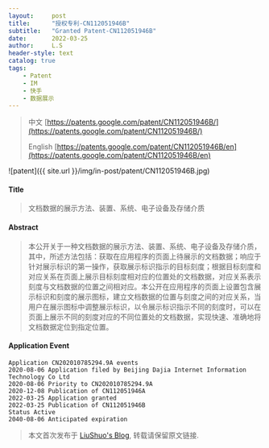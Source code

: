 ```yaml
---
layout:     post
title:      "授权专利-CN112051946B"
subtitle:   "Granted Patent-CN112051946B"
date:       2022-03-25
author:     L.S
header-style: text
catalog: true
tags:
    - Patent
    - IM
    - 快手
    - 数据展示
---
```

> 中文 [https://patents.google.com/patent/CN112051946B/](https://patents.google.com/patent/CN112051946B/)
>
> English [https://patents.google.com/patent/CN112051946B/en](https://patents.google.com/patent/CN112051946B/en)

![patent]({{ site.url }}/img/in-post/patent/CN112051946B.jpg)
#### Title
> 文档数据的展示方法、装置、系统、电子设备及存储介质





#### Abstract
> 本公开关于一种文档数据的展示方法、装置、系统、电子设备及存储介质，其中，所述方法包括：获取在应用程序的页面上待展示的文档数据；响应于针对展示标识的第一操作，获取展示标识指示的目标刻度；根据目标刻度和对应关系在页面上展示目标刻度相对应的位置处的文档数据，对应关系表示刻度与文档数据的位置之间相对应。本公开在应用程序的页面上设置包含展示标识和刻度的展示图标，建立文档数据的位置与刻度之间的对应关系，当用户在展示图标中调整展示标识，以令展示标识指示不同的刻度时，可以在页面上展示不同的刻度对应的不同位置处的文档数据，实现快速、准确地将文档数据定位到指定位置。





#### Application Event
```
Application CN202010785294.9A events 
2020-08-06 Application filed by Beijing Dajia Internet Information Technology Co Ltd
2020-08-06 Priority to CN202010785294.9A
2020-12-08 Publication of CN112051946A
2022-03-25 Application granted
2022-03-25 Publication of CN112051946B
Status Active
2040-08-06 Anticipated expiration
```
> 本文首次发布于 [LiuShuo's Blog](https://liushuo.me), 
转载请保留原文链接.
